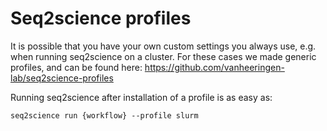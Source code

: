 # Seq2science profiles

It is possible that you have your own custom settings you always use, e.g. when running seq2science on a cluster. For these cases we made generic profiles, and can be found here: https://github.com/vanheeringen-lab/seq2science-profiles

Running seq2science after installation of a profile is as easy as:

```
seq2science run {workflow} --profile slurm
```
